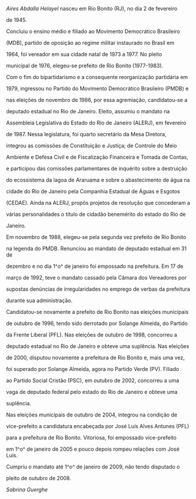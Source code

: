 

*Aires Abdalla Helayel* nasceu em Rio Bonito (RJ), no dia 2 de fevereiro

de 1945.



Concluiu o ensino médio e filiado ao Movimento Democrático Brasileiro

(MDB), partido de oposição ao regime militar instaurado no Brasil em

1964, foi vereador em sua cidade natal de 1973 a 1977. No pleito

municipal de 1976, elegeu-se prefeito de Rio Bonito (1977-1983).



Com o fim do bipartidarismo e a consequente reorganização partidária em

1979, ingressou no Partido do Movimento Democrático Brasileiro (PMDB) e

nas eleições de novembro de 1986, por essa agremiação, candidatou-se a

deputado estadual no Rio de Janeiro. Eleito, assumiu o mandato na

Assembleia Legislativa do Estado do Rio de Janeiro (ALERJ), em fevereiro

de 1987. Nessa legislatura, foi quarto secretário da Mesa Diretora,

integrou as comissões de Constituição e Justiça; de Controle do Meio

Ambiente e Defesa Civil e de Fiscalização Financeira e Tomada de Contas,

e participou das comissões parlamentares de inquérito sobre a destruição

do ecossistema da lagoa de Araruama e sobre o abastecimento de água na

cidade do Rio de Janeiro pela Companhia Estadual de Águas e Esgotos

(CEDAE). Ainda na ALERJ, propôs projetos de resolução que concederam a

várias personalidades o título de cidadão benemérito do estado do Rio de

Janeiro.



Em novembro de 1988, elegeu-se pela segunda vez prefeito de Rio Bonito

na legenda do PMDB. Renunciou ao mandato de deputado estadual em 31 de

dezembro e no dia 1^o^ de janeiro foi empossado na prefeitura. Em 17 de

março de 1992, teve o mandato cassado pela Câmara dos Vereadores por

supostas denúncias de irregularidades no emprego de verbas da prefeitura

durante sua administração.



Candidatou-se novamente a prefeito de Rio Bonito nas eleições municipais

de outubro de 1996, tendo sido derrotado por Solange Almeida, do Partido

da Frente Liberal (PFL). Nas eleições de outubro de 1998, concorreu a

deputado estadual no Rio de Janeiro e obteve uma suplência. Nas eleições

de 2000, disputou novamente a prefeitura de Rio Bonito e, mais uma vez,

foi superado por Solange Almeida, agora no Partido Verde (PV). Filiado

ao Partido Social Cristão (PSC), em outubro de 2002, concorreu a uma

vaga de deputado federal pelo estado do Rio de Janeiro e obteve uma

suplência.



Nas eleições municipais de outubro de 2004, integrou na condição de

vice-prefeito a candidatura encabeçada por José Luís Alves Antunes (PFL)

para a prefeitura de Rio Bonito. Vitoriosa, foi empossado vice-prefeito

em 1^o^ de janeiro de 2005 e pouco depois rompeu relações com José Luís.

Cumpriu o mandato até 1^o^ de janeiro de 2009, não tendo disputado o

pleito de outubro de 2008.



*Sabrina Guerghe*



